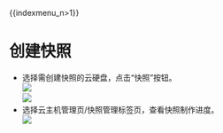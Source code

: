 {{indexmenu_n>1}}

# 创建快照

  - 选择需创建快照的云硬盘，点击“快照”按钮。  
    ![](/storage_cdn/udisk/userguide/snapshot/image1.jpg)  
    ![](/storage_cdn/udisk/userguide/snapshot/image2.jpg)  
  - 选择云主机管理页/快照管理标签页，查看快照制作进度。  
    ![](/storage_cdn/udisk/userguide/snapshot/image3.jpg)
